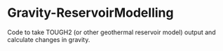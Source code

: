 # Gravity-ReservoirModelling
Code to take TOUGH2 (or other geothermal reservoir model) output and calculate changes in gravity.
